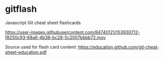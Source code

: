# gitflash
Javascript Git cheat sheet flashcards

https://user-images.githubusercontent.com/84740121/153930712-f8250c93-68a6-4b38-bc28-5c2007bbbb72.mov

Source used for flash card content:
https://education.github.com/git-cheat-sheet-education.pdf


